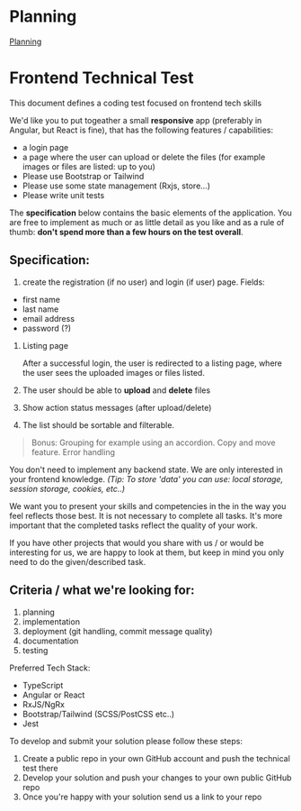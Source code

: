 # Planning
[Planning](https://github.com/balintdorner/taxually-fe-test/blob/main/plan.png?raw=true)

# Frontend Technical Test

This document defines a coding test focused on frontend tech skills

We'd like you to put togeather a small **responsive** app (preferably in Angular, but React is fine), that has the following features / capabilities: 				
* a login page				
* a page where the user can upload or delete the files (for example images or files are listed: up to you)				
* Please use Bootstrap or Tailwind 				
* Please use some state management (Rxjs, store...)				
* Please write unit tests		

The **specification** below contains the basic elements of the application. You are free to implement as much or as little detail as you like and as a rule of thumb: **don't spend more than a few hours on the test overall**.

## Specification:

1. create the registration (if no user) and login (if user) page. 
Fields: 
 * first name 
 * last name
 * email address
 * password (?) 

1. Listing page

   After a successful login, the user is redirected to a listing page, where the user sees the uploaded images or files listed.
1. The user should be able to **upload** and **delete** files 
1. Show action status messages (after upload/delete)
1. The list should be sortable and filterable.

> Bonus: Grouping for example using an accordion. Copy and move feature. Error handling

You don't need to implement any backend state. We are only interested in your frontend knowledge.
*(Tip: To store 'data' you can use: local storage, session storage, cookies, etc..)*
			
We want you to present your skills and competencies in the in the way you feel reflects those best. It is not necessary to complete all tasks. It's more important that the completed tasks reflect the quality of your work. 

If you have other projects that would you share with us / or would be interesting for us, we are happy to look at them, but keep in mind you only need to do the given/described task. 

## Criteria / what we're looking for:

1. planning
2. implementation
3. deployment (git handling, commit message quality)
4. documentation 
5. testing

Preferred Tech Stack:
 * TypeScript
 * Angular or React 
 * RxJS/NgRx
 * Bootstrap/Tailwind (SCSS/PostCSS etc..)
 * Jest

To develop and submit your solution please follow these steps:

1. Create a public repo in your own GitHub account and push the technical test there
2. Develop your solution and push your changes to your own public GitHub repo
3. Once you're happy with your solution send us a link to your repo
